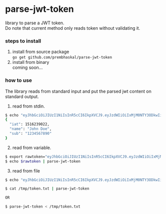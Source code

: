 # parse-jwt-token
library to parse a JWT token.  
Do note that current method only reads token without validating it.

### steps to install
1. install from source package  
`go get github.com/prembhaskal/parse-jwt-token`
2. install from binary  
coming soon...


### how to use
The library reads from standard input and put the parsed jwt content on standard output.  
1. read from stdin.
```bash
$ echo "eyJhbGciOiJIUzI1NiIsInR5cCI6IkpXVCJ9.eyJzdWIiOiIxMjM0NTY3ODkwIiwibmFtZSI6IkpvaG4gRG9lIiwiaWF0IjoxNTE2MjM5MDIyfQ.SflKxwRJSMeKKF2QT4fwpMeJf36POk6yJV_adQssw5c" | parse-jwt-token
{
  "iat": 1516239022,
  "name": "John Doe",
  "sub": "1234567890"
}

```

2. read from variable.
```bash
$ export rawtoken="eyJhbGciOiJIUzI1NiIsInR5cCI6IkpXVCJ9.eyJzdWIiOiIxMjM0NTY3ODkwIiwibmFtZSI6IkpvaG4gRG9lIiwiaWF0IjoxNTE2MjM5MDIyfQ.SflKxwRJSMeKKF2QT4fwpMeJf36POk6yJV_adQssw5c"
$ echo $rawtoken | parse-jwt-token
```

3. read from file
```bash
$ echo "eyJhbGciOiJIUzI1NiIsInR5cCI6IkpXVCJ9.eyJzdWIiOiIxMjM0NTY3ODkwIiwibmFtZSI6IkpvaG4gRG9lIiwiaWF0IjoxNTE2MjM5MDIyfQ.SflKxwRJSMeKKF2QT4fwpMeJf36POk6yJV_adQssw5c" > /tmp/token.txt

$ cat /tmp/token.txt | parse-jwt-token

OR

$ parse-jwt-token < /tmp/token.txt

```
